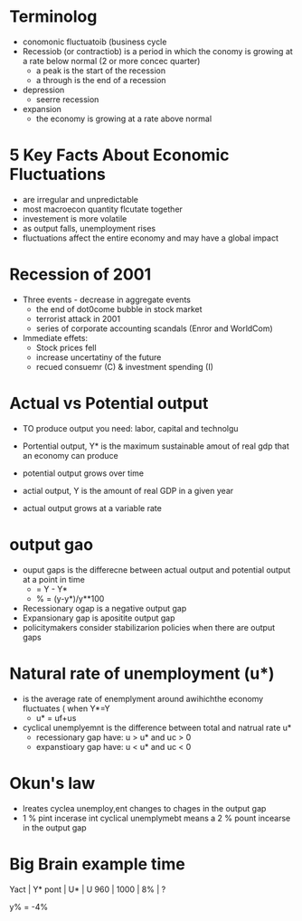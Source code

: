 # Terminolog
- conomonic fluctuatoib (business cycle
- Recessiob (or contractiob) is a period in which the conomy is growing at a rate below normal (2 or more concec quarter)
  - a peak is the start of the recession
  - a through is the end of a recession
- depression
  - seerre recession
- expansion
  - the economy is growing at a rate above normal

# 5 Key Facts About Economic Fluctuations
- are irregular and unpredictable
- most macroecon quantity flcutate together
- investement is more volatile
- as output falls, unemployment rises
- fluctuations affect the entire economy and may have a global impact

# Recession of 2001
- Three events - decrease in aggregate events
  - the end of dot0come bubble in stock market
  - terrorist attack in 2001
  - series of corporate accounting scandals (Enror and WorldCom)
- Immediate effets:
  - Stock prices fell
  - increase uncertatiny of the future
  - recued consuemr (C) & investment spending (I)

# Actual vs Potential output
- TO produce output you need: labor, capital and technolgu
- Portential output, Y\* is the maximum sustainable amout of real gdp that an economy can produce

- potential output grows over time

- actial output, Y is the amount of real GDP in a given year
- actual output grows at a variable rate

# output gao
- ouput gaps is the differecne between actual output and potential output at a point in time
  - = Y - Y\*
  - % = (y-y\*)/y\*\*100
- Recessionary ogap is a negative output gap
- Expansionary gap is apositite output gap
- policitymakers consider stabilizarion policies when there are output gaps

# Natural rate of unemployment (u\*)
- is the average rate of enemplyment around awihichthe economy fluctuates ( when Y\*=Y
  - u\* = uf+us
- cyclical unemplyemnt is the difference between total and natrual rate u\*
  - recessionary gap have: u > u\* and uc > 0
  - expanstioary gap have: u < u\* and uc < 0

# Okun's law
- lreates cyclea unemploy,ent changes to chages in the output gap
 - 1 % pint incerase int cyclical unemplymebt means a 2 % pount incearse in the output gap

# Big Brain example time
Yact | Y\* pont | U\* | U
960  | 1000     | 8%  | ?

y% = -4%

